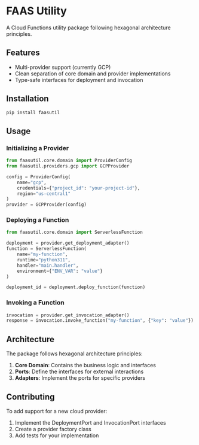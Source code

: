 # FAAS Utility

A Cloud Functions utility package following hexagonal architecture principles.

## Features

- Multi-provider support (currently GCP)
- Clean separation of core domain and provider implementations
- Type-safe interfaces for deployment and invocation

## Installation

```bash
pip install faasutil
```

## Usage

### Initializing a Provider

```python
from faasutil.core.domain import ProviderConfig
from faasutil.providers.gcp import GCPProvider

config = ProviderConfig(
    name="gcp",
    credentials={"project_id": "your-project-id"},
    region="us-central1"
)
provider = GCPProvider(config)
```

### Deploying a Function

```python
from faasutil.core.domain import ServerlessFunction

deployment = provider.get_deployment_adapter()
function = ServerlessFunction(
    name="my-function",
    runtime="python311",
    handler="main.handler",
    environment={"ENV_VAR": "value"}
)

deployment_id = deployment.deploy_function(function)
```

### Invoking a Function

```python
invocation = provider.get_invocation_adapter()
response = invocation.invoke_function("my-function", {"key": "value"})
```

## Architecture

The package follows hexagonal architecture principles:

1. **Core Domain**: Contains the business logic and interfaces
2. **Ports**: Define the interfaces for external interactions
3. **Adapters**: Implement the ports for specific providers

## Contributing

To add support for a new cloud provider:

1. Implement the DeploymentPort and InvocationPort interfaces
2. Create a provider factory class
3. Add tests for your implementation
